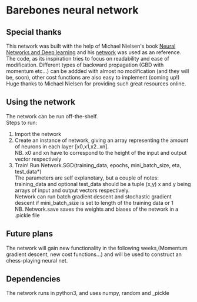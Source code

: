 # Barebones neural network
## Special thanks
This network was built with the help of Michael Nielsen's book [Neural Networks and Deep learning](http://neuralnetworksanddeeplearning.com/chap1.html) and his [network](https://github.com/mnielsen/neural-networks-and-deep-learning) was used as an reference.  
The code, as its inspiration tries to focus on readability and ease of modification. Different types of backward propagation (GBD with momentum etc...) can be addded with almost no modification (and they will be, soon), other cost functions are also easy to implement (coming up!)  
Huge thanks to Michael Nielsen for providing such great resources online.  
## Using the network
The network can be run off-the-shelf.  
Steps to run:  
1. Import the network  
2. Create an instance of network, giving an array representing the amount of neurons in each layer [x0,x1,x2..xn].  
NB. x0 and xn have to correspond to the height of the input and output vector respectively  
3. Train! Run Network.SGD(training_data, epochs, mini_batch_size, eta, test_data*)  
The parameters are self explanotary, but a couple of notes:  
training_data and optional test_data should be a tuple (x,y) x and y being arrays of input and output vectors respectively.  
Network can run batch gradient descent and stochastic gradient descent if mini_batch_size is set to length of the training data or 1  
NB. Network.save saves the weights and biases of the network in a .pickle file
## Future plans
The network will gain new functionality in the following weeks,(Momentum gradient descent, new cost functions...) and will be used to construct an chess-playing neural net.
## Dependencies
The network runs in python3, and uses numpy, random and _pickle
